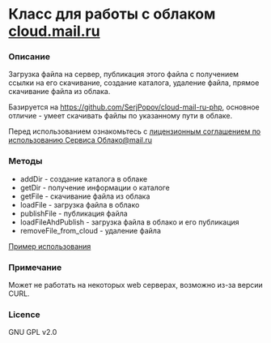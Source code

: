 # Класс для работы с облаком [cloud.mail.ru](http://cloud.mail.ru)

### Описание
Загрузка файла на сервер, публикация этого файла с получением ссылки на его скачивание, создание каталога, удаление файла, прямое скачивание файла из облака.

Базируется на https://github.com/SerjPopov/cloud-mail-ru-php, основное отличие - умеет скачивать файлы по указанному пути в облаке.

Перед использованием ознакомьтесь с [лицензионным соглашением по использованию Сервиса Облако@mail.ru](https://cloud.mail.ru/LA/)

### Методы
* addDir - создание каталога в облаке
* getDir - получение информации о каталоге
* getFile - скачивание файла из облака
* loadFile - загрузка файла в облако
* publishFile - публикация файла
* loadFileAhdPublish - загрузка файла в облако и его публикация
* removeFile_from_cloud - удаление файла

[Пример использования](example.php)

### Примечание
Может не работать на некоторых web серверах, возможно из-за версии CURL.

### Licence
GNU GPL v2.0
